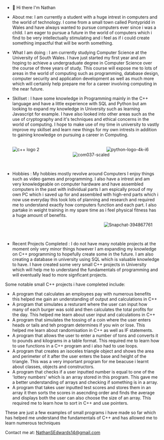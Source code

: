 


- 👋 Hi there I'm Nathan 
- About me: I am currently a student with a huge intrest in computers and the world of technology. I come from a small town called Pontypridd in Wales and have always wanted to pursue computers ever since i was a child. I am eager to pursue a future in the world of computers which i find to be very intellectually stimulating and i feel as if i could create something impactful that will be worth something.
- What I am doing : I am currently studying Computer Science at the University of South Wales. I have just started my first year and am hoping to achieve a undergraduate degree in Computer Science over the course of three years of study. This course will expose me to lots of areas in the world of computing such as programming, database design, computer security and application development as well as much more which will certainly help prepare me for a career involving computing in the near future.
- Skillset : I have some knowledge in Programming mainly in the C++ language and have a little experience with SQL and Python but am looking to expand my knowledge in University such as learning Javascript for example. I have also looked into other areas such as the use of cryptography and it's techniques and ethical concerns in the world of computing. I hope to make use of my time in university to vastly improve my skillset and learn new things for my own intrests in addition to gaining knowledge on pursuing a career in Computing.
&emsp; &emsp;
&emsp; &emsp;
&emsp; &emsp;


     ![c++ logo 2](https://github.com/user-attachments/assets/7c0a84a3-7a68-45a4-a93e-27bfc1d6cf55)  &emsp; &emsp; &emsp; &emsp; &emsp; &emsp; &emsp; &emsp; &emsp; &emsp; &emsp; &emsp; ![python-logo-4k-i6](https://github.com/user-attachments/assets/93a8742d-79c8-4ed7-ba46-44c5881353d5) &emsp; &emsp; &emsp; &emsp; &emsp; &emsp; &emsp; &emsp; &emsp; &emsp; &emsp; &emsp; ![com037-scaled](https://github.com/user-attachments/assets/906e9dc1-52e8-48fc-8d28-753f721f8e7b)

&emsp; &emsp;
&emsp; &emsp;
&emsp; &emsp;



- Hobbies : My hobbies mostly revolve around Computers I enjoy things such as video games and programming. I also have a intrest and am very knowledgeable on computer hardware and have assembled computers in the past with individual parts I am espically proud of my own PC which i saved up for and assembled with high-end parts which i now use everyday this took lots of planning and research and required me to understand exactly how computers function and each part. I also partake in weight training in my spare time as i feel physical fitness has a huge amount of benefits.

&emsp; &emsp; &emsp; &emsp; &emsp; &emsp; &emsp; &emsp; &emsp; &emsp; &emsp; &emsp; &emsp; &emsp; &emsp; &emsp; &emsp; &emsp;  ![Snapchat-394867761](https://github.com/user-attachments/assets/871020b0-198a-4f0f-9953-9a59f58302b9) 

&emsp; &emsp; &emsp; &emsp; &emsp; &emsp; &emsp; &emsp; &emsp; &emsp; &emsp; &emsp;

- Recent Projects Completed : I do not have many notable projects at the moment only very minor things however I am expanding my knowledge on C++ programming to hopefully create some in the future. I am also creating a database in university using SQL which is valuable knowledge to have. I have created some very small C++ projects in University which will help me to understand the fundamentals of programming and will eventually lead to more signficant projects.

Some notable small C++ projects i have completed include:
- A program that calculates an employees pay with numerous benefits this helped me gain an understanding of output and calculations in C++
- A program that simulates a resturant where the user can input how many of each burger was sold and then calculates the total profits for the day. This helped me learn about user input and calculations in C++
- A program that simulates the tossing of a coin where the user enters heads or tails and teh program determines if you win or lose. This helped me learn about randomisation in C++ as well as IF statements.
- A program that allows the user to enter a number of tons and converts it to pounds and kilograms in a table format. This required me to learn how to use functions in a C++ program and i also had to use loops.
- A program that creates an isoceles triangle object and shows the area and perimeter of it after the user enters the base and height of the triangle. This was a very important program for me beacuse i learnt about classes, objects and constructors.
- A program that checks if a user inputted number is equal to one of the 'lottery numbers' which is an array stored in this program. This gave me a better understanding of arrays and checking if something is in a array.
- A program that takes user inputted test scores and stores them in an array it then sorts the scores in asecnding order and finds the average and displays both the user can also choose the size of an array. This required me to learn how to sort in C++ and use pointers.

These are just a few examples of small programs i have made so far which has helped me understand the fundamentals of C++ and has allowed me to learn numerous techniques 

Contact me at: NathanSEdwards14@gmail.com
